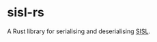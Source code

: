 # sisl-rs

A Rust library for serialising and deserialising [SISL](https://oakdoor.io/wp-content/uploads/2021/02/OAK-20-0301-D_C-SISL-RFC.pdf). 
